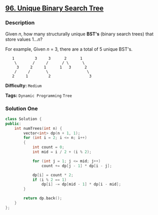 ## [96. Unique Binary Search Tree](https://leetcode.com/problems/unique-binary-search-trees/description/)

### Description

Given _n_, how many structurally unique **BST's** (binary search trees) that store values 1..._n_?

For example,
Given _n_ = 3, there are a total of 5 unique BST's.

```
   1         3     3      2      1
    \       /     /      / \      \
     3     2     1      1   3      2
    /     /       \                 \
   2     1         2                 3
```

**Difficulty:** `Medium`

**Tags:** `Dynamic Programming` `Tree`

### Solution One

```c++
class Solution {
public:
    int numTrees(int n) {
        vector<int> dp(n + 1, 1);
        for (int i = 2; i <= n; i++)
        {
            int count = 0;
            int mid = i / 2 + (i % 2);

            for (int j = 1; j <= mid; j++)
                count += dp[j - 1] * dp[i - j];

            dp[i] = count * 2;
            if (i % 2 == 1)
                dp[i] -= dp[mid - 1] * dp[i - mid];
        }

        return dp.back();
    }
};
```
